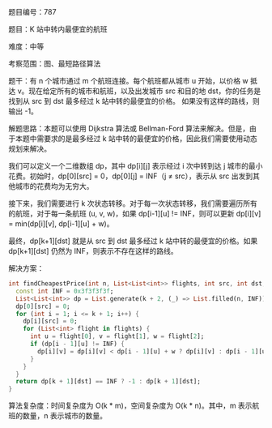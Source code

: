 题目编号：787

题目：K 站中转内最便宜的航班

难度：中等

考察范围：图、最短路径算法

题干：有 n 个城市通过 m 个航班连接。每个航班都从城市 u 开始，以价格 w 抵达 v。现在给定所有的城市和航班，以及出发城市 src 和目的地 dst，你的任务是找到从 src 到 dst 最多经过 k 站中转的最便宜的价格。 如果没有这样的路线，则输出 -1。

解题思路：本题可以使用 Dijkstra 算法或 Bellman-Ford 算法来解决。但是，由于本题中需要求的是最多经过 k 站中转的最便宜的价格，因此我们需要使用动态规划来解决。

我们可以定义一个二维数组 dp，其中 dp[i][j] 表示经过 i 次中转到达 j 城市的最小花费。初始时，dp[0][src] = 0，dp[0][j] = INF（j ≠ src），表示从 src 出发到其他城市的花费均为无穷大。

接下来，我们需要进行 k 次状态转移。对于每一次状态转移，我们需要遍历所有的航班，对于每一条航班 (u, v, w)，如果 dp[i-1][u] != INF，则可以更新 dp[i][v] = min(dp[i][v], dp[i-1][u] + w)。

最终，dp[k+1][dst] 就是从 src 到 dst 最多经过 k 站中转的最便宜的价格。如果 dp[k+1][dst] 仍然为 INF，则表示不存在这样的路线。

解决方案：

```dart
int findCheapestPrice(int n, List<List<int>> flights, int src, int dst, int k) {
  const int INF = 0x3f3f3f3f;
  List<List<int>> dp = List.generate(k + 2, (_) => List.filled(n, INF));
  dp[0][src] = 0;
  for (int i = 1; i <= k + 1; i++) {
    dp[i][src] = 0;
    for (List<int> flight in flights) {
      int u = flight[0], v = flight[1], w = flight[2];
      if (dp[i - 1][u] != INF) {
        dp[i][v] = dp[i][v] < dp[i - 1][u] + w ? dp[i][v] : dp[i - 1][u] + w;
      }
    }
  }
  return dp[k + 1][dst] == INF ? -1 : dp[k + 1][dst];
}
```

算法复杂度：时间复杂度为 O(k * m)，空间复杂度为 O(k * n)。其中，m 表示航班的数量，n 表示城市的数量。